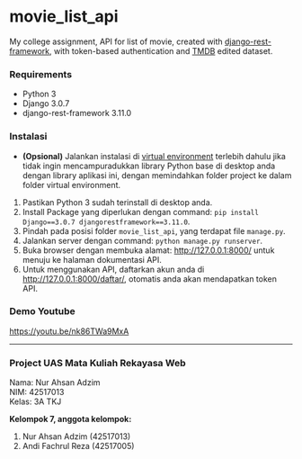 # movie_list_api
My college assignment, API for list of movie, created with [django-rest-framework](https://www.django-rest-framework.org), with token-based authentication and [TMDB](https://www.kaggle.com/tmdb/tmdb-movie-metadata) edited dataset.

### Requirements
* Python 3
* Django 3.0.7
* django-rest-framework 3.11.0

### Instalasi
* **(Opsional)** Jalankan instalasi di [virtual environment](https://docs.python.org/3/tutorial/venv.html) terlebih dahulu jika tidak ingin mencampuradukkan library Python base di desktop anda dengan library aplikasi ini, dengan memindahkan folder project ke dalam folder virtual environment.
1. Pastikan Python 3 sudah terinstall di desktop anda. 
2. Install Package yang diperlukan dengan command: `pip install Django==3.0.7 djangorestframework==3.11.0`.
3. Pindah pada posisi folder `movie_list_api`, yang terdapat file `manage.py`.
4. Jalankan server dengan command: `python manage.py runserver`.
5. Buka browser dengan membuka alamat: http://127.0.0.1:8000/ untuk menuju ke halaman dokumentasi API.
6. Untuk menggunakan API, daftarkan akun anda di http://127.0.0.1:8000/daftar/, otomatis anda akan mendapatkan token API.

### Demo Youtube
https://youtu.be/nk86TWa9MxA

---

### Project UAS Mata Kuliah Rekayasa Web
Nama: Nur Ahsan Adzim<br>
NIM: 42517013<br>
Kelas: 3A TKJ

**Kelompok 7, anggota kelompok:**
1. Nur Ahsan Adzim (42517013)
2. Andi Fachrul Reza (42517005)
